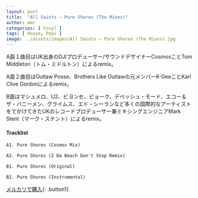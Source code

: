 ```yaml
---
layout: post
title:  "All Saints – Pure Shores (The Mixes)"
author: mmr
categories: [ Vinyl ]
tags: [ House, Pops ]
image: ../assets/images/All Saints – Pure Shores (The Mixes).jpg
---
```


A面１曲目はUK出身のDJ/プロデューサー/サウンドデザイナーCosmosことTom Middleton（トム・ミドルトン）によるremix。

A面２曲目はOutlaw Posse、Brothers Like Outlawの元メンバーK-GeeことKarl Clive Gordonによるremix。

B面はマシュメロ、U2、ビヨンセ、ビョーク、デペッシュ・モード、エコー＆ザ・バニーメン、グライムス、エド・シーランなど多くの国際的なアーティストをてがけてきたUKのレコードプロデューサー兼ミキシングエンジニアMark Stent（マーク・ステント）によるremix。

#### Tracklist
```md
A1. Pure Shores (Cosmos Mix)

A2. Pure Shores (2 Da Beach Don't Stop Remix)

B1. Pure Shores (Original)

B2. Pure Shores (Instrumental)
```

[メルカリで購入](https://jp.mercari.com/item/m60756646453){: .button1}

